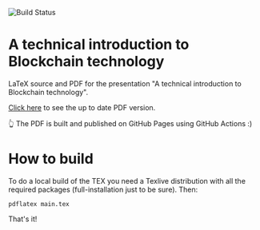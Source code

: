 ![Build Status](https://github.com/gerardbosch/blockchain-presentation/actions/workflows/deploy-pdf.yml/badge.svg)

# A technical introduction to Blockchain technology

LaTeX source and PDF for the presentation "A technical introduction to Blockchain technology".

[Click here](http://gerardbosch.github.io/blockchain-presentation/) to see the up to date PDF version.

👆 The PDF is built and published on GitHub Pages using GitHub Actions :)

# How to build

To do a local build of the TEX you need a Texlive distribution with all the required packages (full-installation just
to be sure).
Then:

```
pdflatex main.tex
```

That's it!
